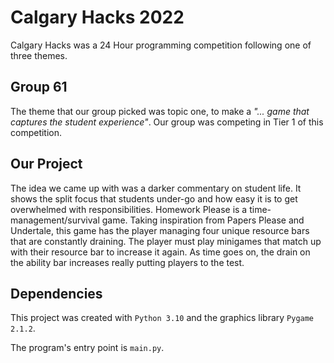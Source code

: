 # Calgary Hacks 2022

Calgary Hacks was a 24 Hour programming competition following one of three themes.

## Group 61
The theme that our group picked was topic one, to make a *"... game that captures the student experience"*. Our group was competing in Tier 1 of this competition.

## Our Project
The idea we came up with was a darker commentary on student life. It shows the split focus that students under-go and how easy it is to get overwhelmed with responsibilities. Homework Please is a time-management/survival game. Taking inspiration from Papers Please and Undertale, this game has the player managing four unique resource bars that are constantly draining. The player must play minigames that match up with their resource bar to increase it again. As time goes on, the drain on the ability bar increases really putting players to the test.

## Dependencies
This project was created with `Python 3.10` and the graphics library `Pygame 2.1.2`.


The program's entry point is `main.py`.